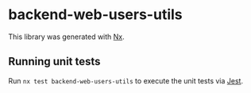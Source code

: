 # backend-web-users-utils

This library was generated with [Nx](https://nx.dev).

## Running unit tests

Run `nx test backend-web-users-utils` to execute the unit tests via [Jest](https://jestjs.io).
